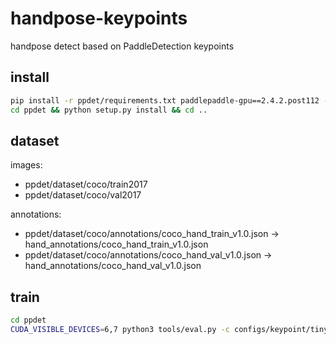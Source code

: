 # handpose-keypoints
handpose detect based on PaddleDetection keypoints

## install

```bash
pip install -r ppdet/requirements.txt paddlepaddle-gpu==2.4.2.post112 -f https://www.paddlepaddle.org.cn/whl/linux/mkl/avx/stable.html
cd ppdet && python setup.py install && cd ..
```

## dataset

images:

- ppdet/dataset/coco/train2017
- ppdet/dataset/coco/val2017

annotations:

- ppdet/dataset/coco/annotations/coco_hand_train_v1.0.json -> hand_annotations/coco_hand_train_v1.0.json
- ppdet/dataset/coco/annotations/coco_hand_val_v1.0.json -> hand_annotations/coco_hand_val_v1.0.json

## train

```bash
cd ppdet
CUDA_VISIBLE_DEVICES=6,7 python3 tools/eval.py -c configs/keypoint/tiny_handpose/tinyhandpose_256x192.yml | tee log/train_256x192.log
```